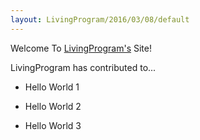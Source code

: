 ```yaml
---
layout: LivingProgram/2016/03/08/default
---
```

Welcome To 
[LivingProgram's](https://github.com/LivingProgram)
Site!

LivingProgram has contributed to...

* Hello World 1

* Hello World 2

* Hello World 3
